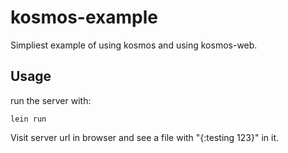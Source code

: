 # kosmos-example

Simpliest example of using kosmos and using kosmos-web.

## Usage

run the server with: 


``` 
lein run
```

Visit server url in browser and see a file with "{:testing 123}" in it.




